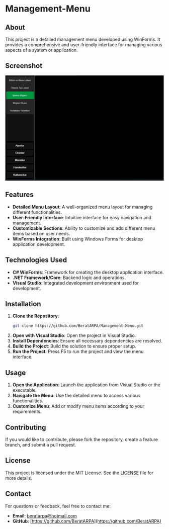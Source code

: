 # Management-Menu

## About

This project is a detailed management menu developed using WinForms. It provides a comprehensive and user-friendly interface for managing various aspects of a system or application. 

## Screenshot
![Interface](Screenshots/Management.png)

## Features

- **Detailed Menu Layout**: A well-organized menu layout for managing different functionalities.
- **User-Friendly Interface**: Intuitive interface for easy navigation and management.
- **Customizable Sections**: Ability to customize and add different menu items based on user needs.
- **WinForms Integration**: Built using Windows Forms for desktop application development.

## Technologies Used

- **C# WinForms**: Framework for creating the desktop application interface.
- **.NET Framework/Core**: Backend logic and operations.
- **Visual Studio**: Integrated development environment used for development.

## Installation

1. **Clone the Repository**:
    ```sh
    git clone https://github.com/BeratARPA/Management-Menu.git
    ```
2. **Open with Visual Studio**: Open the project in Visual Studio.
3. **Install Dependencies**: Ensure all necessary dependencies are resolved.
4. **Build the Project**: Build the solution to ensure proper setup.
5. **Run the Project**: Press F5 to run the project and view the menu interface.

## Usage

1. **Open the Application**: Launch the application from Visual Studio or the executable.
2. **Navigate the Menu**: Use the detailed menu to access various functionalities.
3. **Customize Menu**: Add or modify menu items according to your requirements.

## Contributing

If you would like to contribute, please fork the repository, create a feature branch, and submit a pull request.

## License

This project is licensed under the MIT License. See the [LICENSE](LICENSE) file for more details.

## Contact

For questions or feedback, feel free to contact me:
- **Email**: [beratarpa@hotmail.com](mailto:beratarpa@hotmail.com)
- **GitHub**: [https://github.com/BeratARPA](https://github.com/BeratARPA)
